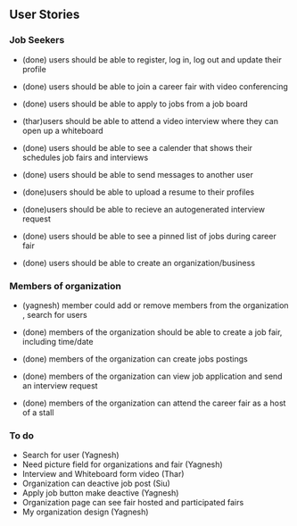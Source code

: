 ## User Stories

### Job Seekers

* (done) users should be able to register, log in, log out and update their profile 

* (done) users should be able to join a career fair with video conferencing

* (done) users should be able to apply to jobs from a job board

* (thar)users should be able to attend a video interview where they can open up a whiteboard

* (done) users should be able to see a calender that shows their schedules job fairs and interviews

* (done) users should be able to send messages to another user

* (done)users should be able to upload a resume to their profiles

* (done)users should be able to recieve an autogenerated interview request 

* (done) users should be able to see a pinned list of jobs during career fair

* (done) users should be able to create an organization/business

### Members of organization

* (yagnesh) member could add or remove members from the organization , search for users

* (done) members of the organization should be able to create a job fair, including time/date

* (done) members of the organization can create jobs postings

* (done) members of the organization can view job application and send an interview request

* (done) members of the organization can attend the career fair as a host of a stall

### To do

* Search for user (Yagnesh)
* Need picture field for organizations and fair (Yagnesh)
* Interview and Whiteboard form video (Thar)
* Organization can deactive job post (Siu)
* Apply job button make deactive (Yagnesh)
* Organization page can see fair hosted and participated fairs
* My organization design (Yagnesh)